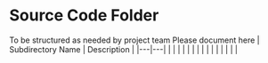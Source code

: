 # Source Code Folder
To be structured as needed by project team
Please document here
| Subdirectory Name | Description |
|---|---|
| | |
| | |
| | |
| | |
| | |
